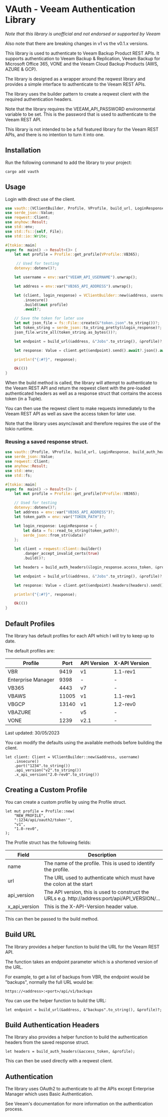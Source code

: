 # VAuth - Veeam Authentication Library

_Note that this library is unofficial and not endorsed or supported by Veeam_

Also note that there are breaking changes in v1 vs the v0.1.x versions.

This library is used to authenticate to Veeam Backup Product REST APIs.
It supports authentication to Veeam Backup & Replication, Veeam Backup for Microsoft Office 365, VONE and the Veeam Cloud Backup Products (AWS, AZURE & GCP).

The library is designed as a wrapper around the reqwest library and provides a simple interface to authenticate to the Veeam REST APIs.

The library uses the builder pattern to create a reqwest client with the required authentication headers.

Note that the library requires the VEEAM_API_PASSWORD environmental variable to be set. This is the password that is used to authenticate to the Veeam REST API.

This library is not intended to be a full featured library for the Veeam REST APIs, and there is no intention to turn it into one.

## Installation

Run the following command to add the library to your project:

```
cargo add vauth
```

## Usage

Login with direct use of the client.

```rust
use vauth::{VClientBuilder, Profile, VProfile, build_url, LoginResponse};
use serde_json::Value;
use reqwest::Client;
use anyhow::Result;
use std::env;
use std::fs::{self, File};
use std::io::Write;

#[tokio::main]
async fn  main() -> Result<()> {
    let mut profile = Profile::get_profile(VProfile::VB365);

     // Used for testing
    dotenvy::dotenv()?;

    let username = env::var("VEEAM_API_USERNAME").unwrap();

    let address = env::var("VB365_API_ADDRESS").unwrap();

    let (client, login_response) = VClientBuilder::new(&address, username)
        .insecure()
        .build(&mut profile)
        .await?;

    // Save the token for later use
    let mut json_file = fs::File::create(&"token.json".to_string())?;
    let token_string = serde_json::to_string_pretty(&login_response)?;
    json_file.write_all(token_string.as_bytes())?;

    let endpoint = build_url(&address, &"Jobs".to_string(), &profile)?;

    let response: Value = client.get(&endpoint).send().await?.json().await?;

    println!("{:#?}", response);

    Ok(())
}
```

When the build method is called, the library will attempt to authenticate to the Veeam REST API and return the reqwest client with the pre-loaded authenticated headers as well as a response struct that contains the access token (in a Tuple).

You can then use the reqwest client to make requests immediately to the Veeam REST API as well as save the access token for later use.

Note that the library uses async/await and therefore requires the use of the tokio runtime.

### Reusing a saved response struct.

```rust
use vauth::{Profile, VProfile, build_url, LoginResponse, build_auth_headers};
use serde_json::Value;
use reqwest::Client;
use anyhow::Result;
use std::env;
use std::fs;

#[tokio::main]
async fn  main() -> Result<()> {
    let mut profile = Profile::get_profile(VProfile::VB365);

    // Used for testing
    dotenvy::dotenv()?;
    let address = env::var("VB365_API_ADDRESS")?;
    let token_path = env::var("TOKEN_PATH")?;

    let login_response: LoginResponse = {
        let data = fs::read_to_string(token_path)?;
        serde_json::from_str(&data)?
    };

    let client = reqwest::Client::builder()
        .danger_accept_invalid_certs(true)
        .build()?;

    let headers = build_auth_headers(&login_response.access_token, &profile);

    let endpoint = build_url(&address, &"Jobs".to_string(), &profile)?;

    let response: Value = client.get(&endpoint).headers(headers).send().await?.json().await?;

    println!("{:#?}", response);

    Ok(())
}
```

## Default Profiles

The library has default profiles for each API which I will try to keep up to date.

The default profiles are:

| Profile            | Port  | API Version | X-API Version |
| ------------------ | ----- | ----------- | ------------- |
| VBR                | 9419  | v1          | 1.1-rev1      |
| Enterprise Manager | 9398  | -           | -             |
| VB365              | 4443  | v7          | -             |
| VBAWS              | 11005 | v1          | 1.1-rev1      |
| VBGCP              | 13140 | v1          | 1.2-rev0      |
| VBAZURE            | -     | v5          | -             |
| VONE               | 1239  | v2.1        | -             |

Last updated: 30/05/2023

You can modify the defaults using the available methods before building the client.

```no run
let client: Client = VClientBuilder::new(&address, username)
    .insecure()
    .port("1234".to_string())
    .api_version("v2".to_string())
    .x_api_version("2.0-rev0".to_string())

```

## Creating a Custom Profile

You can create a custom profile by using the Profile struct.

```no run
let mut profile = Profile::new(
    "NEW_PROFILE",
    ":1234/api/oauth2/token'",
    "v1",
    "1.0-rev0",
);
```

The Profile struct has the following fields:

| Field         | Description                                                                                      |
| ------------- | ------------------------------------------------------------------------------------------------ |
| name          | The name of the profile. This is used to identify the profile.                                   |
| url           | The URL used to authenticate which must have the colon at the start                              |
| api_version   | The API version, this is used to construct the URLs e.g. http://address:port/api/API_VERSION/... |
| x_api_version | This is the X-API-Version header value.                                                          |

This can then be passed to the build method.

## Build URL

The library provides a helper function to build the URL for the Veeam REST API.

The function takes an endpoint parameter which is a shortened version of the URL.

For example, to get a list of backups from VBR, the endpoint would be "backups", normally the full URL would be:

```no run
https://<address>:<port>/api/v1/backups
```

You can use the helper function to build the URL:

```no run
let endpoint = build_url(&address, &"backups".to_string(), &profile)?;
```

## Build Authentication Headers

The library also provides a helper function to build the authentication headers from the saved
response struct.

```no run
let headers = build_auth_headers(&access_token, &profile);
```

This can then be used directly with a reqwest client.

## Authentication

The library uses OAuth2 to authenticate to all the APIs except Enterprise Manager which uses Basic Authentication.

See Veeam's documentation for more information on the authentication process.
